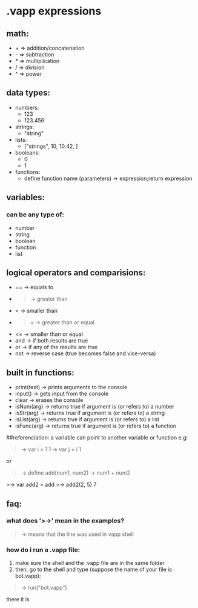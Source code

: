 # .vapp expressions

## math:

* \+ => addition/concatenation
* \- => subtraction
* \* => multiplication
* \/ => division
* \^ => power

## data types:

* numbers:
  * 123
  * 123.456
* strings:
  * "string"
* lists:
  * ["strings", 10, 10.42, <function>]
* booleans:
  * 0
  * 1
* functions:
  * define function name (parameters) -> expression;return expression


## variables:

### can be any type of:
* number
* string
* boolean
* function
* list

## logical operators and comparisions:


* == -> equals to
* > -> greater than
* < -> smaller than
* >= -> greater than or equal
* <= -> smaller than or equal
* and -> if both results are true 
* or -> if any of the results are true
* not -> reverse case (true becomes false and vice-versa)

## built in functions:

* print(text) -> prints arguments to the console
* input() -> gets input from the console
* clear -> erases the console
* isNum(arg)  -> returns true if argument is (or refers to) a number
* isStr(arg)  -> returns true if argument is (or refers to) a string
* isList(arg) -> returns true if argument is (or refers to) a list
* isFunc(arg) -> returns true if argument is (or refers to) a function

##referenciation:
a variable can point to another variable or function
e.g:

>-> var i = 1
1
>-> var j = i
1

or 

>-> define add(num1, num2) -> num1 + num2
<function add>
>-> var add2 = add
<function add>
>-> add2(2, 5)
7

## faq:

### what does '>->' mean in the examples?
>-> means that the line was used in vapp shell

### how do i run a .vapp file:
1. make sure the shell and  the .vapp file are in the same folder
1. then, go to the shell and type (suppose the name of your file is bot.vapp):
>-> run("bot.vapp")

there it is
